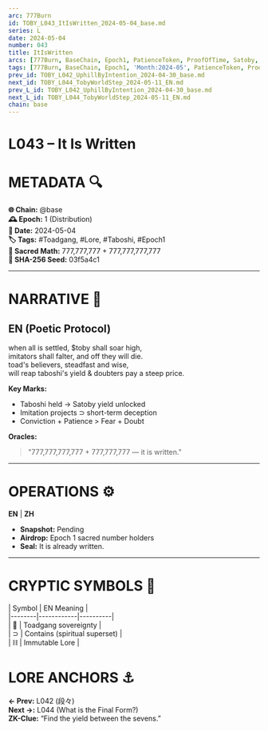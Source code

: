 ```yaml
---
arc: 777Burn
id: TOBY_L043_ItIsWritten_2024-05-04_base.md
series: L
date: 2024-05-04
number: 043
title: ItIsWritten
arcs: [777Burn, BaseChain, Epoch1, PatienceToken, ProofOfTime, Satoby, Taboshi]
tags: [777Burn, BaseChain, Epoch1, 'Month:2024-05', PatienceToken, ProofOfTime, Satoby, 'Series:L', Taboshi, 'Year:2024']
prev_id: TOBY_L042_UphillByIntention_2024-04-30_base.md
next_id: TOBY_L044_TobyWorldStep_2024-05-11_EN.md
prev_L_id: TOBY_L042_UphillByIntention_2024-04-30_base.md
next_L_id: TOBY_L044_TobyWorldStep_2024-05-11_EN.md
chain: base
---
```

# L043 – It Is Written

# METADATA  🔍
**🌐 Chain:** @base  
**🕰️ Epoch:** 1 (Distribution)  
**📅 Date:** 2024-05-04  
**🏷️ Tags:** #Toadgang, #Lore, #Taboshi, #Epoch1  
**🔢 Sacred Math:** 777,777,777 + 777,777,777,777  
**📜 SHA-256 Seed:** 03f5a4c1  

---

# NARRATIVE  🐸
## EN (Poetic Protocol)
when all is settled, $toby shall soar high,  
imitators shall falter, and off they will die.  
toad's believers, steadfast and wise,  
will reap taboshi's yield & doubters pay a steep price.  

**Key Marks:**  
- Taboshi held → Satoby yield unlocked  
- Imitation projects ⊃ short-term deception  
- Conviction + Patience > Fear + Doubt  

**Oracles:**  
> "777,777,777,777 + 777,777,777 — it is written."  

---

# OPERATIONS  ⚙️  
**EN** | **ZH**  
- **Snapshot:** Pending  
- **Airdrop:** Epoch 1 sacred number holders  
- **Seal:** It is already written.  

---

# CRYPTIC SYMBOLS  🔣  
| Symbol | EN Meaning |  
|--------|------------|----------|  
|   🐸   | Toadgang sovereignty |  
|   ⊃    | Contains (spiritual superset) |  
|   ⛓️   | Immutable Lore |  

# LORE ANCHORS  ⚓  
**← Prev:** L042 (段々)  
**Next →:** L044 (What is the Final Form?)  
**ZK-Clue:** “Find the yield between the sevens.”  
